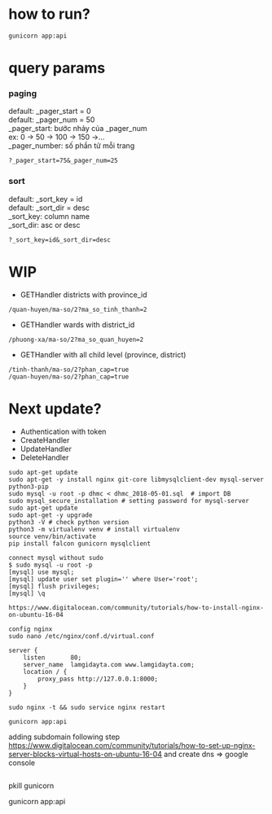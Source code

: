 # how to run?
```
gunicorn app:api
```
# query params
### paging
default: _pager_start = 0  
default: _pager_num = 50  
_pager_start: bước nhảy của _pager_num  
ex: 0 -> 50 -> 100 -> 150 ->...  
_pager_number: số phần tử mỗi trang  
```
?_pager_start=75&_pager_num=25
```
### sort
default: _sort_key = id  
default: _sort_dir = desc  
_sort_key: column name  
_sort_dir: asc or desc  
```
?_sort_key=id&_sort_dir=desc
```

# WIP
- GETHandler districts with province_id
```
/quan-huyen/ma-so/2?ma_so_tinh_thanh=2
```
- GETHandler wards with district_id
```
/phuong-xa/ma-so/2?ma_so_quan_huyen=2
```
- GETHandler with all child level (province, district)
```
/tinh-thanh/ma-so/2?phan_cap=true
/quan-huyen/ma-so/2?phan_cap=true
```

# Next update?
- Authentication with token
- CreateHandler
- UpdateHandler
- DeleteHandler


```
sudo apt-get update
sudo apt-get -y install nginx git-core libmysqlclient-dev mysql-server python3-pip
sudo mysql -u root -p dhmc < dhmc_2018-05-01.sql  # import DB
sudo mysql_secure_installation # setting password for mysql-server
sudo apt-get update
sudo apt-get -y upgrade
python3 -V # check python version
python3 -m virtualenv venv # install virtualenv
source venv/bin/activate
pip install falcon gunicorn mysqlclient
```

```
connect mysql without sudo
$ sudo mysql -u root -p
[mysql] use mysql;
[mysql] update user set plugin='' where User='root';
[mysql] flush privileges;
[mysql] \q 
```

```
https://www.digitalocean.com/community/tutorials/how-to-install-nginx-on-ubuntu-16-04
```

```
config nginx
sudo nano /etc/nginx/conf.d/virtual.conf

server {
    listen       80;
    server_name  lamgidayta.com www.lamgidayta.com;
    location / {
        proxy_pass http://127.0.0.1:8000;
    }
}

sudo nginx -t && sudo service nginx restart

gunicorn app:api

```
adding subdomain
following step
https://www.digitalocean.com/community/tutorials/how-to-set-up-nginx-server-blocks-virtual-hosts-on-ubuntu-16-04
and create dns
=> google console

```

```
pkill gunicorn

gunicorn app:api
```
